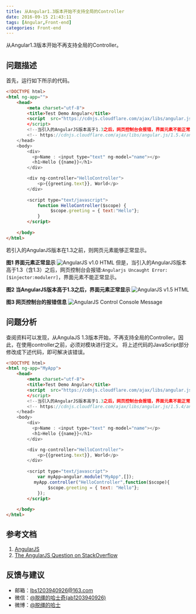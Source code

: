 ```yaml
---
title: 从Angular1.3版本开始不支持全局的Controller
date: 2016-09-15 21:43:11
tags: [Angular,Front-end]
categories: Front-end
---
```

从Angular1.3版本开始不再支持全局的Controller。
<!-- more -->

## 问题描述
首先，运行如下所示的代码。

``` html
<!DOCTYPE html>
<html ng-app="">
    <head>
        <meta charset="utf-8">
        <title>Test Demo Angular</title>    
        <script  src="https://cdnjs.cloudflare.com/ajax/libs/angular.js/1.0.8/angular.min.js"
        </script>     
        <!--当引入的AngularJS版本高于1.3之后，网页控制台会报错，界面元素不能正常显示-->
        <!-- https://cdnjs.cloudflare.com/ajax/libs/angular.js/1.5.4/angular.min.js -->
    </head>
    <body>
        <div>
          <p>Name : <input type="text" ng-model="name"></p>
          <h1>Hello {{name}}</h1>
        </div>   

        <div ng-controller="HelloController">
            <p>{{greeting.text}}, World</p>
        </div>
      
        <script type="text/javascript">
            function HelloController($scope) {
                 $scope.greeting = { text:"Hello"};
            }  
        </script>
         
    </body>
</html>
```
若引入的AngularJS版本在1.3之前，则网页元素能够正常显示。

**图1 界面元素正常显示**
![AngularJS v1.0 HTML](http://oda53d5ps.bkt.clouddn.com/web002-01.PNG)
但是，当引入的AngularJS版本高于1.3（含1.3）之后，网页控制台会报错:``Angularjs Uncaught Error: [$injector:modulerr]``，界面元素不能正常显示。

**图2 当AngularJS版本高于1.3之后，界面元素正常显示**
![AngularJS v1.5 HTML](http://oda53d5ps.bkt.clouddn.com/web002-03.PNG)

**图3 网页控制台的报错信息**
![AngularJS Control Console Message](http://oda53d5ps.bkt.clouddn.com/web002-02.PNG)

## 问题分析
查阅资料可以发现，从AngulaJS 1.3版本开始，不再支持全局的Controller。因此，在使用controller之前，必须对模块进行定义。
将上述代码的JavaScript部分修改成下述代码，即可解决该错误。

``` html
<!DOCTYPE html>
<html ng-app="MyApp">
    <head>
        <meta charset="utf-8">
        <title>Test Demo Angular</title>    
        <script  src="https://cdnjs.cloudflare.com/ajax/libs/angular.js/1.5.4/angular.min.js"
        </script>     
        <!--当引入的AngularJS版本高于1.3之后，网页控制台会报错，界面元素不能正常显示-->
        <!-- https://cdnjs.cloudflare.com/ajax/libs/angular.js/1.5.4/angular.min.js -->
    </head>
    <body>
        <div>
          <p>Name : <input type="text" ng-model="name"></p>
          <h1>Hello {{name}}</h1>
        </div>   

        <div ng-controller="HelloController">
            <p>{{greeting.text}}, World</p>
        </div>
      
        <script type="text/javascript">
            var myApp=angular.module("MyApp",[]);
  　　　　  myApp.controller("HelloController",function($scope){
                $scope.greeting = { text: "Hello"};
            });  
        </script>
         
    </body>
</html>
```

## 参考文档
1. [AngularJS](https://angularjs.org/)
2. [The AngularJS Question on StackOverflow](http://stackoverflow.com/questions/28727919/angularjs-uncaught-error-injectormodulerr)

## 反馈与建议
- 邮箱：<lbs1203940926@163.com>
- 微信：[@脱缰的哈士奇(ab1203940926)](http://ojx8u3g1z.bkt.clouddn.com/wechat-id.jpg)
- 微博：[@脱缰的哈士](http://weibo.com/2329754491/profile) 
